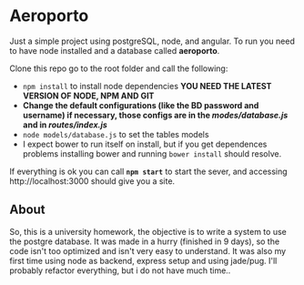 # Aeroporto
Just a simple project using postgreSQL, node, and angular.
To run you need to have node installed and a database called **aeroporto**.

Clone this repo go to the root folder and call the following:
 - `npm install` to install node dependencies **YOU NEED THE LATEST VERSION OF NODE, NPM AND GIT**
 - **Change the default configurations (like the BD password and username) if necessary, those configs are in the *modes/database.js* and in *routes/index.js***
 - `node models/database.js` to set the tables models
 - I expect bower to run itself on install, but if you get dependences problems installing bower and running `bower install` should resolve.

If everything is ok you can call **`npm start`** to start the sever, and accessing http://localhost:3000 should give you a site.

## About
So, this is a university homework, the objective is to write a system to use the postgre database.
It was made in a hurry (finished in 9 days), so the code isn't too optimized and isn't very easy to understand.
It was also my first time using node as backend, express setup and using jade/pug.
I'll probably refactor everything, but i do not have much time..